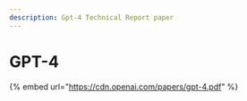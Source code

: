 ```yaml
---
description: Gpt-4 Technical Report paper
---
```


# GPT-4

{% embed url="https://cdn.openai.com/papers/gpt-4.pdf" %}
